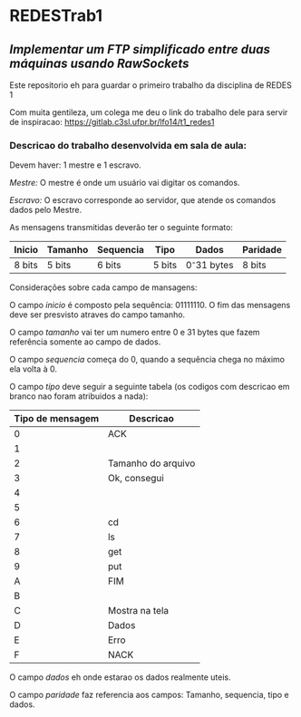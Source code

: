 # REDESTrab1

## *Implementar um FTP simplificado entre duas máquinas usando RawSockets*

Este repositorio eh para guardar o primeiro trabalho da disciplina de REDES 1

Com muita gentileza, um colega me deu o link do trabalho dele para servir de inspiracao:
https://gitlab.c3sl.ufpr.br/lfo14/t1_redes1

### Descricao do trabalho desenvolvida em sala de aula:

Devem haver: 1 mestre e 1 escravo.

*Mestre:* O mestre é onde um usuário vai digitar os comandos.

*Escravo:* O escravo corresponde ao servidor, que atende os comandos dados pelo Mestre.

As mensagens transmitidas deverão ter o seguinte formato:

| Inicio        | Tamanho       | Sequencia     | Tipo          | Dados                      | Paridade      |
| ------------- | ------------- | ------------- | ------------- | -------------------------- | ------------- |
| 8 bits        | 5 bits        | 6 bits        | 5 bits        | 0⁻31 bytes                 | 8 bits        |

Considerações sobre cada campo de mansagens:

O campo *inicio* é composto pela sequência: 01111110. O fim das mensagens deve ser presvisto atraves do campo tamanho.

O campo *tamanho* vai ter um numero entre 0 e 31 bytes que fazem referência somente ao campo de dados.

O campo *sequencia* começa do 0, quando a sequência chega no máximo ela volta à 0. 

O campo *tipo* deve seguir a seguinte tabela (os codigos com descricao em branco nao foram atribuidos a nada):

| Tipo de mensagem | Descricao |
| ---------------- | --------- |
| 0 | ACK |
| 1 | |
| 2 | Tamanho do arquivo |
| 3 | Ok, consegui |
| 4 | |
| 5 | |
| 6 | cd |
| 7 | ls |
| 8 | get |
| 9 | put |
| A | FIM |
| B | |
| C | Mostra na tela |
| D | Dados |
| E | Erro |
| F | NACK |

O campo *dados* eh onde estarao os dados realmente uteis.

O campo *paridade* faz referencia aos campos: Tamanho, sequencia, tipo e dados.

#### 
